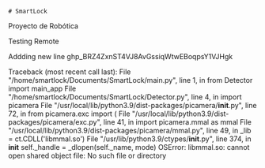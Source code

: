 	# SmartLock
Proyecto de Robótica	

Testing Remote

Addding new line
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


Traceback (most recent call last):
  File "/home/smartlock/Documents/SmartLock/main.py", line 1, in <module>
    from Detector import main_app
  File "/home/smartlock/Documents/SmartLock/Detector.py", line 4, in <module>
    import picamera
  File "/usr/local/lib/python3.9/dist-packages/picamera/__init__.py", line 72, in <module>
    from picamera.exc import (
  File "/usr/local/lib/python3.9/dist-packages/picamera/exc.py", line 41, in <module>
    import picamera.mmal as mmal
  File "/usr/local/lib/python3.9/dist-packages/picamera/mmal.py", line 49, in <module>
    _lib = ct.CDLL('libmmal.so')
  File "/usr/lib/python3.9/ctypes/__init__.py", line 374, in __init__
    self._handle = _dlopen(self._name, mode)
OSError: libmmal.so: cannot open shared object file: No such file or directory
